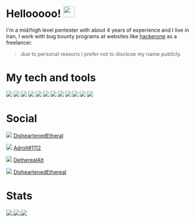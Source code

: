 # Hellooooo! <img src="https://raw.githubusercontent.com/MartinHeinz/MartinHeinz/master/wave.gif" width="30px">

I'm a mid/high level pentester with about 4 years of experience and I live in Iran, I work with bug bounty programs at websites like [hackerone](hackeone.com) as a freelancer. 
>due to personal reasons i prefer not to disclose my name publicly.

# My tech and tools
![](https://img.shields.io/badge/code-Python-informational?style=flat-square&logo=<LOGO_NAME>&logoColor=white&color=2bbc8a) ![](https://img.shields.io/badge/code-Rust-informational?style=flat-square&logo=<LOGO_NAME>&logoColor=white&color=2bbc8a) ![](https://img.shields.io/badge/code-C++-informational?style=flat-square&logo=<LOGO_NAME>&logoColor=white&color=2bbc8a) ![](https://img.shields.io/badge/code-C-informational?style=flat-square&logo=<LOGO_NAME>&logoColor=white&color=2bbc8a) ![](https://img.shields.io/badge/code-Ruby-informational?style=flat-square&logo=<LOGO_NAME>&logoColor=white&color=2bbc8a) ![](https://img.shields.io/badge/code-Bash-informational?style=flat-square&logo=<LOGO_NAME>&logoColor=white&color=2bbc8a)
![](https://img.shields.io/badge/tech-Linux-informational?style=flat-square&logo=<LOGO_NAME>&logoColor=white&color=critical) ![](https://img.shields.io/badge/tech-Vim-informational?style=flat-square&logo=<LOGO_NAME>&logoColor=white&color=critical) ![](https://img.shields.io/badge/tech-Git-informational?style=flat-square&logo=<LOGO_NAME>&logoColor=white&color=critical) ![](https://img.shields.io/badge/tech-Make-informational?style=flat-square&logo=<LOGO_NAME>&logoColor=white&color=critical) ![](https://img.shields.io/badge/tech-Nmap-informational?style=flat-square&logo=<LOGO_NAME>&logoColor=white&color=critical) ![](https://img.shields.io/badge/tech-Metasploit-informational?style=flat-square&logo=<LOGO_NAME>&logoColor=white&color=critical)
# Social 
![](https://img.shields.io/badge/Instagram-E4405F?style=for-the-badge&logo=instagram&logoColor=white) [DisheartenedEtheral](https://instagram.com/disheartenedethereal)

![](https://img.shields.io/badge/Discord-7289DA?style=for-the-badge&logo=discord&logoColor=white) [Adroit#1112](https://discordapp.com/431385646741008385)

![](https://img.shields.io/badge/Twitter-1DA1F2?style=for-the-badge&logo=twitter&logoColor=white) [DetherealAlt](https://twitter.com/detherealalt)

![](https://img.shields.io/badge/Stack_Overflow-FE7A16?style=for-the-badge&logo=stack-overflow&logoColor=white) [DisheartenedEthereal](https://stackoverflow.com/users/17112567/d-ethereal)

# Stats
<a href="https://github.com/disheartenedethereal">
  <img align="center" src="https://github-readme-stats.vercel.app/api/top-langs/?username=disheartenedethereal") 
"/>
</a>
<a href="https://github.com/disheartenedethereal">
  <img align="center" src="https://github-readme-stats.vercel.app/api?username=disheartenedethereal&show_icons=true&theme=vue"/>
</a>
<a href="https://github.com/disheartenedethereal">
  <img align="center" src="https://github-readme-stats.vercel.app/api/wakatime?username=dethereal"/>
</a>







